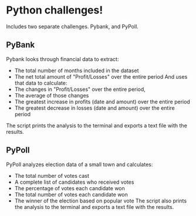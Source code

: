 # Python challenges! 
Includes two separate challenges.
Pybank, and PyPoll.

## PyBank
Pybank looks through financial data to extract:
- The total number of months included in the dataset
- The net total amount of "Profit/Losses" over the entire period
And uses that data to calculate: 
- The changes in "Profit/Losses" over the entire period, 
- The average of those changes
- The greatest increase in profits (date and amount) over the entire period
- The greatest decrease in losses (date and amount) over the entire period

The script prints the analysis to the terminal and exports a text file with the results.
## PyPoll
PyPoll analyzes election data of a small town and calculates:
- The total number of votes cast
- A complete list of candidates who received votes
- The percentage of votes each candidate won
- The total number of votes each candidate won
- The winner of the election based on popular vote
The script also prints the analysis to the terminal and exports a text file with the results.
